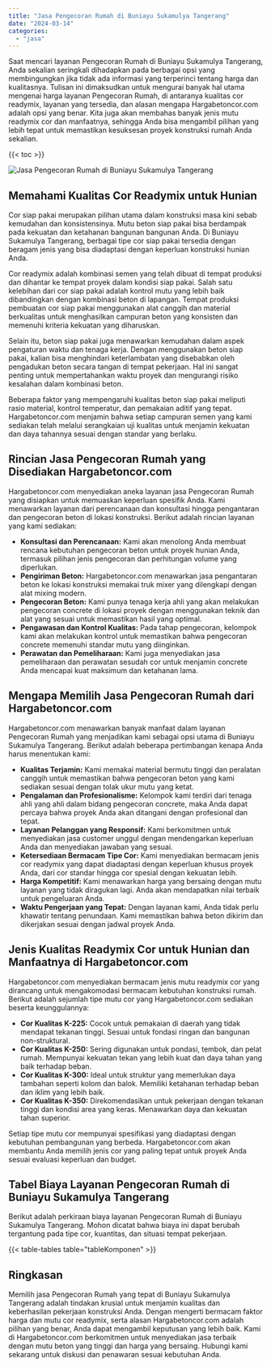 ```yaml
---
title: "Jasa Pengecoran Rumah di Buniayu Sukamulya Tangerang"
date: "2024-03-14"
categories: 
  - "jasa"
---
```



Saat mencari layanan Pengecoran Rumah di Buniayu Sukamulya Tangerang, Anda sekalian seringkali dihadapkan pada berbagai opsi yang membingungkan jika tidak ada informasi yang terperinci tentang harga dan kualitasnya. Tulisan ini dimaksudkan untuk mengurai banyak hal utama mengenai harga layanan Pengecoran Rumah, di antaranya kualitas cor readymix, layanan yang tersedia, dan alasan mengapa Hargabetoncor.com adalah opsi yang benar. Kita juga akan membahas banyak jenis mutu readymix cor dan manfaatnya, sehingga Anda bisa mengambil pilihan yang lebih tepat untuk memastikan kesuksesan proyek konstruksi rumah Anda sekalian.

{{< toc >}}

![Jasa Pengecoran Rumah di Buniayu Sukamulya Tangerang](https://hargareadymixid.github.io/hbc/readymix-hbc%20(28).png)

## Memahami Kualitas Cor Readymix untuk Hunian

Cor siap pakai merupakan pilihan utama dalam konstruksi masa kini sebab kemudahan dan konsistensinya. Mutu beton siap pakai bisa berdampak pada kekuatan dan ketahanan bangunan bangunan Anda. Di Buniayu Sukamulya Tangerang, berbagai tipe cor siap pakai tersedia dengan beragam jenis yang bisa diadaptasi dengan keperluan konstruksi hunian Anda.

Cor readymix adalah kombinasi semen yang telah dibuat di tempat produksi dan dihantar ke tempat proyek dalam kondisi siap pakai. Salah satu kelebihan dari cor siap pakai adalah kontrol mutu yang lebih baik dibandingkan dengan kombinasi beton di lapangan. Tempat produksi pembuatan cor siap pakai menggunakan alat canggih dan material berkualitas untuk menghasilkan campuran beton yang konsisten dan memenuhi kriteria kekuatan yang diharuskan.

Selain itu, beton siap pakai juga menawarkan kemudahan dalam aspek pengaturan waktu dan tenaga kerja. Dengan menggunakan beton siap pakai, kalian bisa menghindari keterlambatan yang disebabkan oleh pengadukan beton secara tangan di tempat pekerjaan. Hal ini sangat penting untuk mempertahankan waktu proyek dan mengurangi risiko kesalahan dalam kombinasi beton.

Beberapa faktor yang mempengaruhi kualitas beton siap pakai meliputi rasio material, kontrol temperatur, dan pemakaian aditif yang tepat. Hargabetoncor.com menjamin bahwa setiap campuran semen yang kami sediakan telah melalui serangkaian uji kualitas untuk menjamin kekuatan dan daya tahannya sesuai dengan standar yang berlaku.

## Rincian Jasa Pengecoran Rumah yang Disediakan Hargabetoncor.com

Hargabetoncor.com menyediakan aneka layanan jasa Pengecoran Rumah yang disiapkan untuk memuaskan keperluan spesifik Anda. Kami menawarkan layanan dari perencanaan dan konsultasi hingga pengantaran dan pengecoran beton di lokasi konstruksi. Berikut adalah rincian layanan yang kami sediakan:

- **Konsultasi dan Perencanaan:** Kami akan menolong Anda membuat rencana kebutuhan pengecoran beton untuk proyek hunian Anda, termasuk pilihan jenis pengecoran dan perhitungan volume yang diperlukan.
- **Pengiriman Beton:** Hargabetoncor.com menawarkan jasa pengantaran beton ke lokasi konstruksi memakai truk mixer yang dilengkapi dengan alat mixing modern.
- **Pengecoran Beton:** Kami punya tenaga kerja ahli yang akan melakukan pengecoran concrete di lokasi proyek dengan menggunakan teknik dan alat yang sesuai untuk memastikan hasil yang optimal.
- **Pengawasan dan Kontrol Kualitas:** Pada tahap pengecoran, kelompok kami akan melakukan kontrol untuk memastikan bahwa pengecoran concrete memenuhi standar mutu yang diinginkan.
- **Perawatan dan Pemeliharaan:** Kami juga menyediakan jasa pemeliharaan dan perawatan sesudah cor untuk menjamin concrete Anda mencapai kuat maksimum dan ketahanan lama.

## Mengapa Memilih Jasa Pengecoran Rumah dari Hargabetoncor.com

Hargabetoncor.com menawarkan banyak manfaat dalam layanan Pengecoran Rumah yang menjadikan kami sebagai opsi utama di Buniayu Sukamulya Tangerang. Berikut adalah beberapa pertimbangan kenapa Anda harus menentukan kami:

- **Kualitas Terjamin:** Kami memakai material bermutu tinggi dan peralatan canggih untuk memastikan bahwa pengecoran beton yang kami sediakan sesuai dengan tolak ukur mutu yang ketat.
- **Pengalaman dan Profesionalisme:** Kelompok kami terdiri dari tenaga ahli yang ahli dalam bidang pengecoran concrete, maka Anda dapat percaya bahwa proyek Anda akan ditangani dengan profesional dan tepat.
- **Layanan Pelanggan yang Responsif:** Kami berkomitmen untuk menyediakan jasa customer unggul dengan mendengarkan keperluan Anda dan menyediakan jawaban yang sesuai.
- **Ketersediaan Bermacam Tipe Cor:** Kami menyediakan bermacam jenis cor readymix yang dapat diadaptasi dengan keperluan khusus proyek Anda, dari cor standar hingga cor spesial dengan kekuatan lebih.
- **Harga Kompetitif:** Kami menawarkan harga yang bersaing dengan mutu layanan yang tidak diragukan lagi. Anda akan mendapatkan nilai terbaik untuk pengeluaran Anda.
- **Waktu Pengerjaan yang Tepat:** Dengan layanan kami, Anda tidak perlu khawatir tentang penundaan. Kami memastikan bahwa beton dikirim dan dikerjakan sesuai dengan jadwal proyek Anda.

## Jenis Kualitas Readymix Cor untuk Hunian dan Manfaatnya di Hargabetoncor.com

Hargabetoncor.com menyediakan bermacam jenis mutu readymix cor yang dirancang untuk mengakomodasi bermacam kebutuhan konstruksi rumah. Berikut adalah sejumlah tipe mutu cor yang Hargabetoncor.com sediakan beserta keunggulannya:

- **Cor Kualitas K-225:** Cocok untuk pemakaian di daerah yang tidak mendapat tekanan tinggi. Sesuai untuk fondasi ringan dan bangunan non-struktural.
- **Cor Kualitas K-250:** Sering digunakan untuk pondasi, tembok, dan pelat rumah. Mempunyai kekuatan tekan yang lebih kuat dan daya tahan yang baik terhadap beban.
- **Cor Kualitas K-300:** Ideal untuk struktur yang memerlukan daya tambahan seperti kolom dan balok. Memiliki ketahanan terhadap beban dan iklim yang lebih baik.
- **Cor Kualitas K-350:** Direkomendasikan untuk pekerjaan dengan tekanan tinggi dan kondisi area yang keras. Menawarkan daya dan kekuatan tahan superior.

Setiap tipe mutu cor mempunyai spesifikasi yang diadaptasi dengan kebutuhan pembangunan yang berbeda. Hargabetoncor.com akan membantu Anda memilih jenis cor yang paling tepat untuk proyek Anda sesuai evaluasi keperluan dan budget.

## Tabel Biaya Layanan Pengecoran Rumah di Buniayu Sukamulya Tangerang

Berikut adalah perkiraan biaya layanan Pengecoran Rumah di Buniayu Sukamulya Tangerang. Mohon dicatat bahwa biaya ini dapat berubah tergantung pada tipe cor, kuantitas, dan situasi tempat pekerjaan.

{{< table-tables table="tableKomponen" >}}

## Ringkasan

Memilih jasa Pengecoran Rumah yang tepat di Buniayu Sukamulya Tangerang adalah tindakan krusial untuk menjamin kualitas dan keberhasilan pekerjaan konstruksi Anda. Dengan mengerti bermacam faktor harga dan mutu cor readymix, serta alasan Hargabetoncor.com adalah pilihan yang benar, Anda dapat mengambil keputusan yang lebih baik. Kami di Hargabetoncor.com berkomitmen untuk menyediakan jasa terbaik dengan mutu beton yang tinggi dan harga yang bersaing. Hubungi kami sekarang untuk diskusi dan penawaran sesuai kebutuhan Anda.
